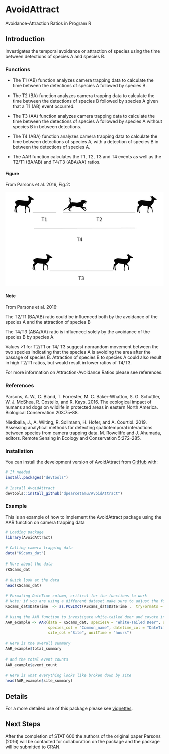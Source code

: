 
# AvoidAttract

<!-- badges: start -->
<!-- badges: end -->

Avoidance-Attraction Ratios in Program R

## Introduction

Investigates the temporal avoidance or attraction of species using the time between detections of species A and species B.


### Functions

* The T1 (AB) function analyzes camera trapping data to calculate the time between the detections of species A followed by species B.

* The T2 (BA) function analyzes camera trapping data to calculate the time between the detections of species B followed by species A given that a T1 (AB) event occurred.

* The T3 (AA) function analyzes camera trapping data to calculate the time between the detections of species A followed by species A without species B in between detections.

* The T4 (ABA) function analyzes camera trapping data to calculate the time between detections of species A, with a detection of species B in between the detections of species A.

* The AAR function calculates the T1, T2, T3 and T4 events as well as the T2/T1 (BA/AB) and T4/T3 (ABA/AA) ratios.



#### Figure

From Parsons et al. 2016, Fig.2:

![](image/AAR_image.png)




#### Note 

From Parsons et al. 2016:

The T2/T1 (BA/AB) ratio could be influenced both by the avoidance of the species A and the attraction of species B

The T4/T3 (ABA/AA) ratio is influenced solely by the avoidance of the species B by species A.

Values >1 for T2/T1 or T4/ T3 suggest nonrandom movement between the two species indicating that the species A is avoiding the area after the passage of species B. Attraction of species B to species A could also result in high T2/T1 ratios, but would result in lower ratios of T4/T3.


For more information on Attraction-Avoidance Ratios please see references.

### References

Parsons, A. W., C. Bland, T. Forrester, M. C. Baker-Whatton, S. G. Schuttler, W. J. McShea, R. Costello, and R. Kays. 2016. The ecological impact of humans and dogs on wildlife in protected areas in eastern North America. Biological Conservation 203:75–88.

Niedballa, J., A. Wilting, R. Sollmann, H. Hofer, and A. Courtiol. 2019. Assessing analytical methods for detecting spatiotemporal interactions between species from camera trapping data. M. Rowcliffe and J. Ahumada, editors. Remote Sensing in Ecology and Conservation 5:272–285.

### Installation

You can install the development version of AvoidAttract from [GitHub](https://github.com/) with:

``` r
# If needed
install.packages("devtools")

# Install AvoidAttract
devtools::install_github("dpearcetamu/AvoidAttract")
```

### Example

This is an example of how to implement the AvoidAttract package using the AAR function on camera trapping data

``` r
# Loading package
library(AvoidAttract)

# Calling camera trapping data
data("KScams_dat")

# More about the data
?KScams_dat

# Quick look at the data
head(KScams_dat)

# Formating DateTime column, critical for the functions to work
# Note: if you are using a different dataset make sure to adjust the format accordingly. 
KScams_dat$DateTime  <- as.POSIXct(KScams_dat$DateTime ,  tryFormats = "%m/%d/%Y %H:%M:%OS")

# Using the AAR function to investigate white-tailed deer and coyote interactions
AAR_example <- AAR(data = KScams_dat, speciesA = "White-Tailed Deer", speciesB = "Coyote",
                   species_col = "Common_name", datetime_col = "DateTime", 
                   site_col ="Site", unitTime = "hours")
                   
# Here is the overall summary                    
AAR_example$total_summary

# and the total event counts
AAR_example$event_count

# Here is what everything looks like broken down by site
head(AAR_example$site_summary)

```

## Details

For a more detailed use of this package please see [vignettes](vignettes).

## Next Steps
After the completion of STAT 600 the authors of the original paper Parsons (2016) will be contacted for collaboration on the package and the package will be submitted to CRAN.

